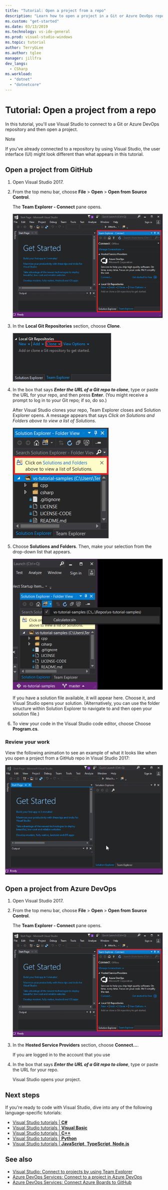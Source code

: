 ```yaml
---
title: "Tutorial: Open a project from a repo"
description: "Learn how to open a project in a Git or Azure DevOps repository by using Visual Studio."
ms.custom: "get-started"
ms.date: 03/13/2019
ms.technology: vs-ide-general
ms.prod: visual-studio-windows
ms.topic: tutorial
author: TerryGLee
ms.author: tglee
manager: jillfra
dev_langs:
  - CSharp
ms.workload:
  - "dotnet"
  - "dotnetcore"
---
```

# Tutorial: Open a project from a repo

In this tutorial, you'll use Visual Studio to connect to a Git or Azure DevOps repository and then open a project.

> [!NOTE]
> If you've already connected to a repository by using Visual Studio, the user interface (UI) might look different than what appears in this tutorial.

## Open a project from GitHub

1. Open Visual Studio 2017.

1. From the top menu bar, choose **File** > **Open** > **Open from Source Control**.

   The **Team Explorer - Connect** pane opens.

    ![The Team Explorer window within the Visual Studio IDE](./media/open-proj-repo-team-explorer.png)

1. In the **Local Git Repositories** section, choose **Clone**.

    ![Choose Clone from the Local Git Repositories section](./media/open-proj-repo-local-git-repo-clone.png)

1. In the box that says ***Enter the URL of a Git repo to clone***, type or paste the URL for your repo, and then press **Enter**. (You might receive a prompt to log in to your Git repo; if so, do so.)

   After Visual Studio clones your repo, Team Explorer closes and Solution Explorer opens. A message appears that says *Click on Solutions and Folders above to view a list of Solutions*.

   ![Choose Solutions And Folders from the Solution Explorer](./media/open-proj-repo-github-solutions-folders.png)

1. Choose **Solutions and Folders**. Then, make your selection from the drop-down list that appears.

   ![Choose what you want to open from the Solution Explorer drop-down list](./media/open-proj-repo-github-solutions-folders-picker.png)

   If you have a solution file available, it will appear here. Choose it, and Visual Studio opens your solution. (Alternatively, you can use the folder structure within Solution Explorer to navigate to and then open your solution file.)

1. To view your code in the Visual Studio code editor, choose Choose **Program.cs**.

### Review your work

View the following animation to see an example of what it looks like when you open a project from a GitHub repo in Visual Studio 2017:

   ![Animation of opening a project in a GitHub repo by using Visual Studi](./media/open-project-from-github.gif)

## Open a project from Azure DevOps

1. Open Visual Studio 2017.

1. From the top menu bar, choose **File** > **Open** > **Open from Source Control**.

   The **Team Explorer - Connect** pane opens.

    ![The Team Explorer window within the Visual Studio IDE](./media/open-proj-repo-team-explorer.png)

1. In the **Hosted Service Providers** section, choose **Connect...**.

   If you are logged in to the account that you use 

1. In the box that says ***Enter the URL of a Git repo to clone***, type or paste the URL for your repo.

   Visual Studio opens your project.

## Next steps

If you're ready to code with Visual Studio, dive into any of the following language-specific tutorials:

- [Visual Studio tutorials | **C#**](./csharp/index.yml)
- [Visual Studio tutorials | **Visual Basic**](./visual-basic/index.yml)
- [Visual Studio tutorials | **C++**](/cpp/get-started/)
- [Visual Studio tutorials | **Python**](/visualstudio/python/)
- [Visual Studio tutorials | **JavaScript**, **TypeScript**, **Node.js**](/visualstudio/javascript/)

## See also

- [Visual Studio: Connect to projects by using Team Explorer](./ide/connect-team-project)
- [Azure DevOps Services: Connect to a project in Azure DevOps](/azure/devops/organizations/projects/connect-to-projects/)
- [Azure DevOps Services: Connect Azure Boards to GitHub](/azure/devops/boards/github/connect-to-github/)
